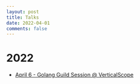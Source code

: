 ```yaml
---
layout: post
title: Talks
date: 2022-04-01
comments: false
---
```


# 2022

* [April 6 - Golang Guild Session @ VerticalScope](/posts/golang-panics)
